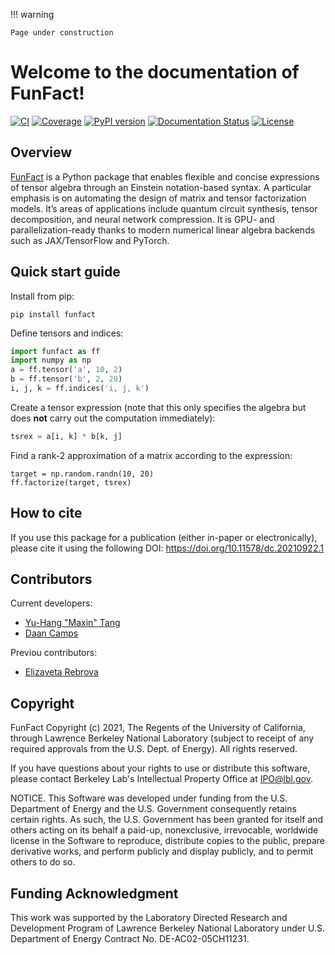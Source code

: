 !!! warning

    Page under construction
    
# Welcome to the documentation of FunFact!

[![CI](https://github.com/yhtang/FunFact/actions/workflows/ci.yml/badge.svg?branch=develop)](https://github.com/yhtang/FunFact/actions/workflows/ci.yml)
[![Coverage](https://img.shields.io/endpoint?url=https://gist.githubusercontent.com/yhtang/839011f3f7a6bab680b18cbd9a45d2d3/raw/coverage-develop.json)](https://badge.fury.io/py/funfact)
[![PyPI version](https://badge.fury.io/py/funfact.svg)](https://badge.fury.io/py/funfact)
[![Documentation Status](https://readthedocs.org/projects/funfact/badge/?version=latest)](https://funfact.readthedocs.io/en/latest/?badge=latest)
[![License](https://img.shields.io/badge/License-BSD%203--Clause-blue.svg)](https://opensource.org/licenses/BSD-3-Clause)

## Overview

[FunFact](https://github.com/yhtang/FunFact.git) is a Python package that
enables flexible and concise expressions of tensor algebra through an Einstein
notation-based syntax. A particular emphasis is on automating the design of
matrix and tensor factorization models.  It’s areas of applications include
quantum circuit synthesis, tensor decomposition, and neural network
compression. It is GPU- and parallelization-ready thanks to modern numerical
linear algebra backends such as JAX/TensorFlow and PyTorch.
<!-- To this end, it leverages randomized combinatorial optimization
and stochastic gradient-based methods. -->

## Quick start guide

Install from pip:

```
pip install funfact
```

Define tensors and indices:

``` py
import funfact as ff
import numpy as np
a = ff.tensor('a', 10, 2)
b = ff.tensor('b', 2, 20)
i, j, k = ff.indices('i, j, k')
```

Create a tensor expression (note that this only specifies the algebra but
does **not** carry out the computation immediately):

``` py
tsrex = a[i, k] * b[k, j]
```

Find a rank-2 approximation of a matrix according to the expression:

```
target = np.random.randn(10, 20)
ff.factorize(target, tsrex)
```

<!-- ## Indices and tables

* :ref:`genindex`
* :ref:`modindex`
* :ref:`search` -->


## How to cite

If you use this package for a publication (either in-paper or electronically), please cite it using the following DOI: https://doi.org/10.11578/dc.20210922.1

## Contributors

Current developers:

- [Yu-Hang "Maxin" Tang](https://github.com/yhtang)
- [Daan Camps](https://github.com/campsd)

Previou contributors:

- [Elizaveta Rebrova](https://github.com/erebrova)


## Copyright

FunFact Copyright (c) 2021, The Regents of the University of California,
through Lawrence Berkeley National Laboratory (subject to receipt of
any required approvals from the U.S. Dept. of Energy). All rights reserved.

If you have questions about your rights to use or distribute this software,
please contact Berkeley Lab's Intellectual Property Office at
IPO@lbl.gov.

NOTICE.  This Software was developed under funding from the U.S. Department
of Energy and the U.S. Government consequently retains certain rights.  As
such, the U.S. Government has been granted for itself and others acting on
its behalf a paid-up, nonexclusive, irrevocable, worldwide license in the
Software to reproduce, distribute copies to the public, prepare derivative 
works, and perform publicly and display publicly, and to permit others to do so.

## Funding Acknowledgment

This work was supported by the Laboratory Directed Research and Development Program of Lawrence Berkeley National Laboratory under U.S. Department of Energy Contract No. DE-AC02-05CH11231.



<!-- For full documentation visit [mkdocs.org](https://www.mkdocs.org).

## Commands

* `mkdocs new [dir-name]` - Create a new project.
* `mkdocs serve` - Start the live-reloading docs server.
* `mkdocs build` - Build the documentation site.
* `mkdocs -h` - Print help message and exit.

## Project layout

    mkdocs.yml    # The configuration file.
    docs/
        index.md  # The documentation homepage.
        ...       # Other markdown pages, images and other files. -->
